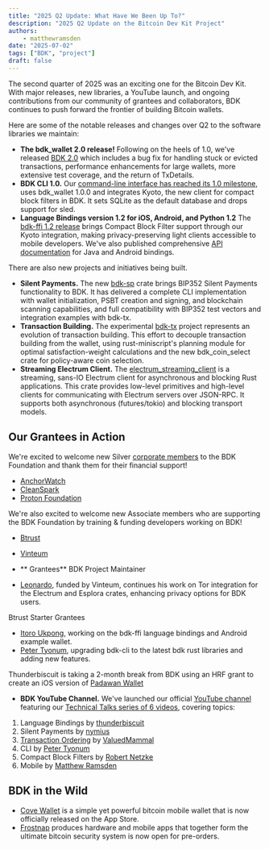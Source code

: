 ```yaml
---
title: "2025 Q2 Update: What Have We Been Up To?"
description: "2025 Q2 Update on the Bitcoin Dev Kit Project"
authors:
    - matthewramsden
date: "2025-07-02"
tags: ["BDK", "project"]
draft: false
---
```


The second quarter of 2025 was an exciting one for the Bitcoin Dev Kit. With major releases, new libraries, a YouTube launch, and ongoing contributions from our community of grantees and collaborators, BDK continues to push forward the frontier of building Bitcoin wallets.

Here are some of the notable releases and changes over Q2 to the software libraries we maintain:
- **The bdk_wallet 2.0 release!** Following on the heels of 1.0, we've released [BDK 2.0](https://github.com/bitcoindevkit/bdk_wallet/releases/tag/wallet-2.0.0) which includes a bug fix for handling stuck or evicted transactions, performance enhancements for large wallets, more extensive test coverage, and the return of TxDetails.
- **BDK CLI 1.0.** Our [command-line interface has reached its 1.0 milestone](https://github.com/bitcoindevkit/bdk-cli/releases/tag/v1.0.0), uses bdk_wallet 1.0.0 and integrates Kyoto, the new client for compact block filters in BDK. It sets SQLite as the default database and drops support for sled.
- **Language Bindings version 1.2 for iOS, Android, and Python 1.2** The [bdk-ffi 1.2 release](https://github.com/bitcoindevkit/bdk-ffi/releases/tag/v1.2.0) brings Compact Block Filter support through our Kyoto integration, making privacy-preserving light clients accessible to mobile developers. We've also published comprehensive [API documentation](https://bitcoindevkit.org/docs/) for Java and Android bindings.

There are also new projects and initiatives being built.
- **Silent Payments.** The new [bdk-sp](https://github.com/bitcoindevkit/bdk-sp) crate brings BIP352 Silent Payments functionality to BDK. It has delivered a complete CLI implementation with wallet initialization, PSBT creation and signing, and blockchain scanning capabilities, and full compatibility with BIP352 test vectors and integration examples with bdk-tx.
- **Transaction Building.** The experimental [bdk-tx](https://github.com/bitcoindevkit/bdk-tx) project represents an evolution of transaction building. This effort to decouple transaction building from the wallet, using rust-miniscript's planning module for optimal satisfaction-weight calculations and the new bdk_coin_select crate for policy-aware coin selection.
- **Streaming Electrum Client.** The [electrum_streaming_client](https://github.com/bitcoindevkit/electrum_streaming_client) is a streaming, sans-IO Electrum client for asynchronous and blocking Rust applications. This crate provides low-level primitives and high-level clients for communicating with Electrum servers over JSON-RPC. It supports both asynchronous (futures/tokio) and blocking transport models.

## Our Grantees in Action

We're excited to welcome new Silver [corporate members](https://bitcoindevkit.org/blog/_2025q1-new-foundation-members/) to the BDK Foundation and thank them for their financial support!
- [AnchorWatch](https://www.anchorwatch.com)
- [CleanSpark](https://www.cleanspark.com)
- [Proton Foundation](https://proton.me/foundation)

We're also excited to welcome new Associate members who are supporting the BDK Foundation by training & funding developers working on BDK!
- [Btrust](https://www.btrust.tech)
- [Vinteum](https://vinteum.org)

- ** Grantees**
BDK Project Maintainer
- [Leonardo](https://github.com/oleonardolima), funded by Vinteum, continues his work on Tor integration for the Electrum and Esplora crates, enhancing privacy options for BDK users.

Btrust Starter Grantees
- [Itoro Ukpong](https://github.com/ItoroD), working on the bdk-ffi language bindings and Android example wallet.
- [Peter Tyonum](https://github.com/tvpeter), upgrading bdk-cli to the latest bdk rust libraries and adding new features.

Thunderbiscuit is taking a 2-month break from BDK using an HRF grant to create an iOS version of [Padawan Wallet](https://play.google.com/store/apps/details?id=com.coyotebitcoin.padawanwallet)

- **BDK YouTube Channel.** We've launched our official [YouTube channel](https://www.youtube.com/@bitcoindevkit) featuring our [Technical Talks series of 6 videos](https://www.youtube.com/playlist?list=PLFQTgyPgNM1iP9vqO6-Oic02x-MhxrNQu), covering topics:
1. Language Bindings by [thunderbiscuit](https://github.com/thunderbiscuit)
2. Silent Payments by [nymius](https://github.com/nymius)
3. [Transaction Ordering](https://github.com/ValuedMammal/valuedmammal.github.io?tab=readme-ov-file#which-came-first) by [ValuedMammal](https://github.com/ValuedMammal)
4. CLI by [Peter Tyonum](https://github.com/tvpeter)
5. Compact Block Filters by [Robert Netzke](https://github.com/rustaceanrob)
6. Mobile by [Matthew Ramsden](https://github.com/reez)

## BDK in the Wild

- [Cove Wallet](https://covebitcoinwallet.com/) is a simple yet powerful bitcoin mobile wallet that is now officially released on the App Store.
- [Frostnap](https://frostsnap.com/) produces hardware and mobile apps that together form the ultimate bitcoin security system is now open for pre-orders.
